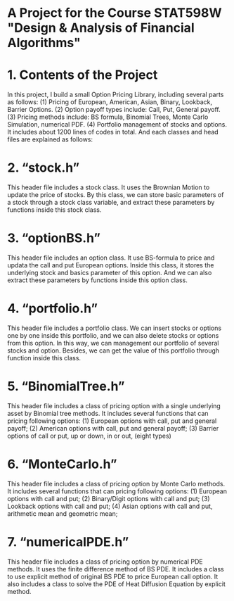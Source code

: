 # A Project for the Course STAT598W "Design & Analysis of Financial Algorithms"


# 1. Contents of the Project
In this project, I build a small Option Pricing Library, including several parts as follows:
(1) Pricing of European, American, Asian, Binary, Lookback, Barrier Options.
(2) Option payoff types include: Call, Put, General payoff.
(3) Pricing methods include: BS formula, Binomial Trees, Monte Carlo Simulation, numerical
PDF.
(4) Portfolio management of stocks and options.
It includes about 1200 lines of codes in total.
And each classes and head files are explained as follows:

# 2. “stock.h”
This header file includes a stock class. It uses the Brownian Motion to update the price of
stocks. By this class, we can store basic parameters of a stock through a stock class variable, and
extract these parameters by functions inside this stock class.

# 3. “optionBS.h”
This header file includes an option class. It use BS-formula to price and updata the call and put
European options. Inside this class, it stores the underlying stock and basics parameter of this
option. And we can also extract these parameters by functions inside this option class.

# 4. “portfolio.h”
This header file includes a portfolio class. We can insert stocks or options one by one inside this
portfolio, and we can also delete stocks or options from this option. In this way, we can
management our portfolio of several stocks and option. Besides, we can get the value of this
portfolio through function inside this class.

# 5. “BinomialTree.h”
This header file includes a class of pricing option with a single underlying asset by Binomial tree
methods. It includes several functions that can pricing following options:
(1) European options with call, put and general payoff;
(2) American options with call, put and general payoff;
(3) Barrier options of call or put, up or down, in or out, (eight types)

# 6. “MonteCarlo.h”
This header file includes a class of pricing option by Monte Carlo methods. It includes several
functions that can pricing following options:
(1) European options with call and put;
(2) Binary/Digit options with call and put;
(3) Lookback options with call and put;
(4) Asian options with call and put, arithmetic mean and geometric mean;

# 7. “numericalPDE.h”
This header file includes a class of pricing option by numerical PDE methods. It uses the finite
difference method of BS PDE.
It includes a class to use explicit method of original BS PDE to price European call option.
It also includes a class to solve the PDE of Heat Diffusion Equation by explicit method.


